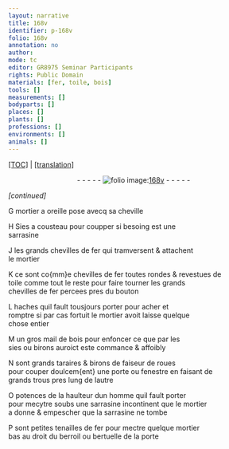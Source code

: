 ```yaml
---
layout: narrative
title: 168v
identifier: p-168v
folio: 168v
annotation: no
author:
mode: tc
editor: GR8975 Seminar Participants
rights: Public Domain
materials: [fer, toile, bois]
tools: []
measurements: []
bodyparts: []
places: []
plants: []
professions: []
environments: []
animals: []
---
```


<p><a href="{{ site.baseurl }}/diplomatic/" target="_blank">[TOC]</a> | <a href="{{ site.baseurl }}/texts/p-168v_tl/ target="_blank"">[translation]</a></p><div class="folio" align="center">- - - - - <a href="http://gallica.bnf.fr/ark:/12148/btv1b10500001g/f342.image" target="_blank"><img src="https://cu-mkp.github.io/2017-workshop-edition/assets/photo-icon.png" alt="folio image: " style="display:inline-block; margin-bottom:-3px;"/>168v</a> - - - - - </div>  
 
*[continued]*
  
G mortier a oreille pose avecq sa cheville
 
H Sies a cousteau pour coupper si besoing est une<br/> sarrasine
 
J les grands chevilles de <span class="m">fer</span> qui tramversent & attachent<br/> le mortier
 
K ce sont co{mm}e chevilles de <span class="m">fer</span> toutes rondes & revestues de<br/> <span class="m">toile</span> comme tout le reste pour faire tourner les grands<br/> chevilles de <span class="m">fer</span> percees pres du bouton
 
L haches quil fault tousjours porter pour acher et<br/> romptre si par cas fortuit le mortier avoit laisse quelque<br/> chose entier
 
M un gros mail de <span class="m">bois</span> pour enfoncer ce que par les<br/> sies ou birons auroict este commance & affoibly
 
N sont grands taraires & birons de faiseur de roues<br/> pour couper doulcem{ent} une porte ou fenestre en faisant de<br/> grands trous pres lung de lautre
 
O potences de la haulteur dun homme quil fault porter<br/> pour mecytre soubs une sarrasine incontinent que le mortier<br/> a donne & empescher que la sarrasine ne tombe
 
P sont petites tenailles de fer pour mectre quelque mortier<br/> bas au droit du berroil ou bertuelle de la porte
 
